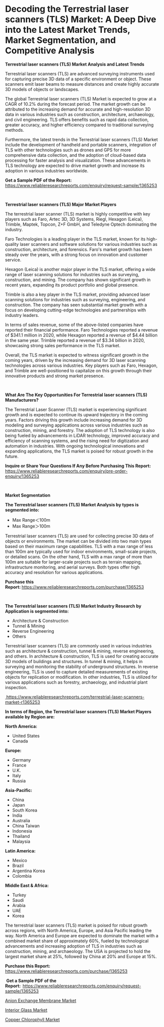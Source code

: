 <p><h1>Decoding the Terrestrial laser scanners (TLS) Market: A Deep Dive into the Latest Market Trends, Market Segmentation, and Competitive Analysis</h1></p><p><strong>Terrestrial laser scanners (TLS) Market Analysis and Latest Trends</strong></p>
<p><p>Terrestrial laser scanners (TLS) are advanced surveying instruments used for capturing precise 3D data of a specific environment or object. These scanners emit laser beams to measure distances and create highly accurate 3D models of objects or landscapes.</p><p>The global Terrestrial laser scanners (TLS) Market is expected to grow at a CAGR of 10.2% during the forecast period. The market growth can be attributed to the increasing demand for accurate and high-resolution 3D data in various industries such as construction, architecture, archaeology, and civil engineering. TLS offers benefits such as rapid data collection, greater accuracy, and higher efficiency compared to traditional surveying methods.</p><p>Furthermore, the latest trends in the Terrestrial laser scanners (TLS) Market include the development of handheld and portable scanners, integration of TLS with other technologies such as drones and GPS for more comprehensive data collection, and the adoption of cloud-based data processing for faster analysis and visualization. These advancements in TLS technology are expected to drive market growth and increase its adoption in various industries worldwide.</p></p>
<p><strong>Get a Sample PDF of the Report:&nbsp;</strong> <a href="https://www.reliableresearchreports.com/enquiry/request-sample/1365253">https://www.reliableresearchreports.com/enquiry/request-sample/1365253</a></p>
<p>&nbsp;</p>
<p><strong>Terrestrial laser scanners (TLS) Major Market Players</strong></p>
<p><p>The terrestrial laser scanner (TLS) market is highly competitive with key players such as Faro, Artec 3D, 3D Systems, Riegl, Hexagon (Leica), Trimble, Maptek, Topcon, Z+F GmbH, and Teledyne Optech dominating the industry.</p><p>Faro Technologies is a leading player in the TLS market, known for its high-quality laser scanners and software solutions for various industries such as construction, architecture, and forensics. Faro's market growth has been steady over the years, with a strong focus on innovation and customer service.</p><p>Hexagon (Leica) is another major player in the TLS market, offering a wide range of laser scanning solutions for industries such as surveying, construction, and mining. The company has shown significant growth in recent years, expanding its product portfolio and global presence.</p><p>Trimble is also a key player in the TLS market, providing advanced laser scanning solutions for industries such as surveying, engineering, and construction. The company has seen substantial market growth with a focus on developing cutting-edge technologies and partnerships with industry leaders.</p><p>In terms of sales revenue, some of the above-listed companies have reported their financial performance. Faro Technologies reported a revenue of $341.1 million in 2020, while Hexagon reported a revenue of $4.44 billion in the same year. Trimble reported a revenue of $3.34 billion in 2020, showcasing strong sales performance in the TLS market.</p><p>Overall, the TLS market is expected to witness significant growth in the coming years, driven by the increasing demand for 3D laser scanning technologies across various industries. Key players such as Faro, Hexagon, and Trimble are well-positioned to capitalize on this growth through their innovative products and strong market presence.</p></p>
<p>&nbsp;</p>
<p><strong>What Are The Key Opportunities For Terrestrial laser scanners (TLS) Manufacturers?</strong></p>
<p><p>The Terrestrial Laser Scanner (TLS) market is experiencing significant growth and is expected to continue its upward trajectory in the coming years. Factors driving this growth include increasing demand for 3D modeling and surveying applications across various industries such as construction, mining, and forestry. The adoption of TLS technology is also being fueled by advancements in LiDAR technology, improved accuracy and efficiency of scanning systems, and the rising need for digitization and automation in industries. With ongoing technological innovations and expanding applications, the TLS market is poised for robust growth in the future.</p></p>
<p><strong>Inquire or Share Your Questions If Any Before Purchasing This Report:</strong> <a href="https://www.reliableresearchreports.com/enquiry/pre-order-enquiry/1365253">https://www.reliableresearchreports.com/enquiry/pre-order-enquiry/1365253</a></p>
<p>&nbsp;</p>
<p><strong>Market Segmentation</strong></p>
<p><strong>The Terrestrial laser scanners (TLS) Market Analysis by types is segmented into:</strong></p>
<p><ul><li>Max Range＜100m</li><li>Max Range＞100m</li></ul></p>
<p><p>Terrestrial laser scanners (TLS) are used for collecting precise 3D data of objects or environments. The market can be divided into two main types based on their maximum range capabilities. TLS with a max range of less than 100m are typically used for indoor environments, small-scale projects, or detailed scans. On the other hand, TLS with a max range of more than 100m are suitable for larger-scale projects such as terrain mapping, infrastructure monitoring, and aerial surveys. Both types offer high accuracy and resolution for various applications.</p></p>
<p><strong>Purchase this Report:&nbsp;</strong><a href="https://www.reliableresearchreports.com/purchase/1365253">https://www.reliableresearchreports.com/purchase/1365253</a></p>
<p>&nbsp;</p>
<p><strong>The Terrestrial laser scanners (TLS) Market Industry Research by Application is segmented into:</strong></p>
<p><ul><li>Architecture & Construction</li><li>Tunnel & Mining</li><li>Reverse Engineering</li><li>Others</li></ul></p>
<p><p>Terrestrial laser scanners (TLS) are commonly used in various industries such as architecture & construction, tunnel & mining, reverse engineering, and others. In architecture & construction, TLS is used for creating accurate 3D models of buildings and structures. In tunnel & mining, it helps in surveying and monitoring the stability of underground structures. In reverse engineering, TLS is used to capture detailed measurements of existing objects for replication or modification. In other industries, TLS is utilized for various applications such as forestry, archaeology, and industrial plant inspection.</p></p>
<p><a href="https://www.reliableresearchreports.com/terrestrial-laser-scanners-market-r1365253">&nbsp;https://www.reliableresearchreports.com/terrestrial-laser-scanners-market-r1365253</a></p>
<p><strong>In terms of Region, the Terrestrial laser scanners (TLS) Market Players available by Region are:</strong></p>
<p>
    <p> <strong> North America: </strong>
        <ul>
            <li>United States</li>
            <li>Canada</li>
        </ul>
        </p> 
    <p> <strong> Europe: </strong>
        <ul>
            <li>Germany</li>
            <li>France</li>
            <li>U.K.</li>
            <li>Italy</li>
            <li>Russia</li>
        </ul>
        </p> 
    <p> <strong> Asia-Pacific: </strong>
        <ul>
            <li>China</li>
            <li>Japan</li>
            <li>South Korea</li>
            <li>India</li>
            <li>Australia</li>
            <li>China Taiwan</li>
            <li>Indonesia</li>
            <li>Thailand</li>
            <li>Malaysia</li>
        </ul>
        </p> 
    <p> <strong> Latin America: </strong>
        <ul>
            <li>Mexico</li>
            <li>Brazil</li>
            <li>Argentina Korea</li>
            <li>Colombia</li>
        </ul>
        </p> 
    <p> <strong> Middle East & Africa: </strong>
        <ul>
            <li>Turkey</li>
            <li>Saudi</li>
            <li>Arabia</li>
            <li>UAE</li>
            <li>Korea</li>
        </ul>
    </p>
    </p>
<p><p>The terrestrial laser scanners (TLS) market is poised for robust growth across regions, with North America, Europe, and Asia Pacific leading the way. North America and Europe are expected to dominate the market with a combined market share of approximately 60%, fueled by technological advancements and increasing adoption of TLS in industries such as construction, mining, and archaeology. The USA is projected to hold the largest market share at 25%, followed by China at 20% and Europe at 15%.</p></p>
<p><strong>Purchase this Report: </strong><a href="https://www.reliableresearchreports.com/purchase/1365253">https://www.reliableresearchreports.com/purchase/1365253</a></p>
<p>&nbsp;<strong>Get a Sample PDF of the Report:&nbsp;&nbsp;</strong><a href="https://www.reliableresearchreports.com/enquiry/request-sample/1365253">https://www.reliableresearchreports.com/enquiry/request-sample/1365253</a></p>
<p><strong></strong></p>
<p><p><a href="https://issuu.com/reportprime-2/docs/anion-exchange-membrane-market-size-2030.pptx">Anion Exchange Membrane Market</a></p><p><a href="https://issuu.com/reportprime-2/docs/interior-glass-market-size-2030.pptx">Interior Glass Market</a></p><p><a href="https://issuu.com/reportprime-2/docs/copper-chlorophyll-market-size-2030.pptx">Copper Chlorophyll Market</a></p></p>